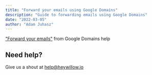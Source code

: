 ```yaml
---
title: "Forward your emails using Google Domains"
description: "Guide to forwarding emails using Google Domains"
date: "2022-03-05"
author: "Adam Juhasz"
---
```


["Forward your emails"](https://support.google.com/domains/answer/3251241?hl=en) from Google Domains help

## Need help?

Give us a shout at [help@heywillow.io](mailto:help@heywillow.io)
